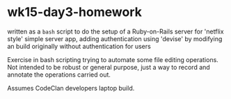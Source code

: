 # wk15-day3-homework

written as a `bash` script to do the setup of a Ruby-on-Rails server for 'netflix style' simple server app,
adding authentication using 'devise' by modifying an build originally without authentication for users

Exercise in bash scripting trying to automate some file editing operations.  Not intended to be robust or general purpose,
just a way to record and annotate the operations carried out.

Assumes CodeClan developers laptop build.

